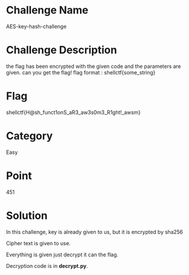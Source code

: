 # Challenge Name
AES-key-hash-challenge

# Challenge Description
the flag has been encrypted with the given code and the parameters are given. can you get the flag! flag format : shellctf{some_string}

# Flag 
shellctf{H@sh_funct1onS_aR3_aw3s0m3_R1ght!_awsm}

# Category
Easy

# Point
451

# Solution
In this challenge, key is already given to us, but it is encrypted by sha256

Cipher text is given to use.

Everything is given just decrypt it can the flag.

Decryption code is in **decrypt.py**.
